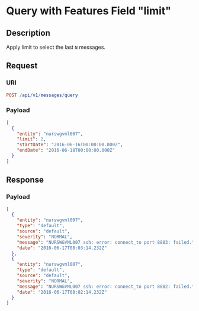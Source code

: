 # Query with Features Field "limit"

## Description

Apply limit to select the last `N` messages.

## Request

### URI

```elm
POST /api/v1/messages/query
```

### Payload

```json
[
  {
    "entity": "nurswgvml007",
    "limit": 2,
    "startDate": "2016-06-16T00:00:00.000Z",
    "endDate": "2016-06-18T00:00:00.000Z"
  }
]
```

## Response

### Payload

```json
[
  {
    "entity": "nurswgvml007",
    "type": "default",
    "source": "default",
    "severity": "NORMAL",
    "message": "NURSWGVML007 ssh: error: connect_to port 8883: failed.",
    "date": "2016-06-17T08:03:14.232Z"
  },
  {
    "entity": "nurswgvml007",
    "type": "default",
    "source": "default",
    "severity": "NORMAL",
    "message": "NURSWGVML007 ssh: error: connect_to port 8882: failed.",
    "date": "2016-06-17T08:02:14.232Z"
  }
]
```
